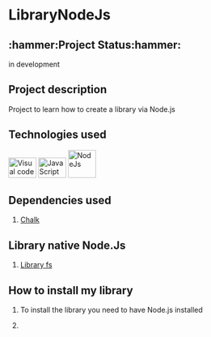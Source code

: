 <h1>LibraryNodeJs</h1>

<h2>:hammer:Project Status:hammer:</h2>
<p>in development</p>

<h2>Project description</h2>
<p>Project to learn how to create a library via Node.js</p>

<h2>Technologies used</h2>
<div>
    <img src="https://cdn.jsdelivr.net/gh/devicons/devicon/icons/visualstudio/visualstudio-plain.svg" height="40" width="55" title="Visual code"  />
    <img src="https://cdn.jsdelivr.net/gh/devicons/devicon/icons/javascript/javascript-plain.svg" height="40" width="55" title="JavaScript"/>
    <img src="https://cdn.jsdelivr.net/gh/devicons/devicon/icons/nodejs/nodejs-plain-wordmark.svg" width="55" title="NodeJs" />
</div>   
<h2> Dependencies used </h2>
<ol>
    <li><a href="https://www.npmjs.com/package/chalk">Chalk</a></li>
</ol>

<h2> Library native Node.Js </h2>
<ol><li><a href="https://nodejs.org/api/fs.html#file-system">Library fs</a></li></ol>

<h2> How to install my library </h2>
<ol>
<li><p>To install the library you need to have Node.js installed</p></li>
<li><p></p></li>

</ol>

